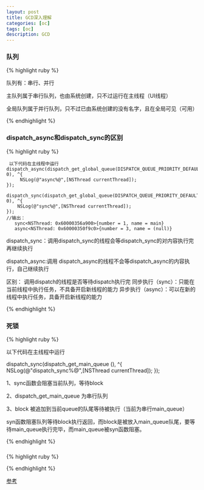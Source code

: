 ```yaml
---
layout: post
title: GCD深入理解
categories: [oc]
tags: [oc]
description: GCD
---
```


<h3>队列</h3>

{% highlight ruby %}

队列有：串行、并行

主队列属于串行队列，也由系统创建，只不过运行在主线程（UI线程）

全局队列属于并行队列，只不过已由系统创建的没有名字，且在全局可见（可用）


{% endhighlight %}


<h3>dispatch_async和dispatch_sync的区别</h3>

{% highlight ruby %}

     以下代码在主线程中运行
    dispatch_async(dispatch_get_global_queue(DISPATCH_QUEUE_PRIORITY_DEFAULT, 0), ^{
         NSLog(@"async%@",[NSThread currentThread]);
    });
    
    dispatch_sync(dispatch_get_global_queue(DISPATCH_QUEUE_PRIORITY_DEFAULT, 0), ^{
        NSLog(@"sync%@",[NSThread currentThread]);
    });
    //输出：
       sync<NSThread: 0x60000356a900>{number = 1, name = main}
       async<NSThread: 0x60000350f9c0>{number = 3, name = (null)}

dispatch_sync：调用dispatch_sync的线程会等dispatch_sync的对内容执行完再继续执行

dispatch_async:调用 dispatch_async的线程不会等dispatch_async的内容执行，自己继续执行

区别：
调用dispatch的线程是否等待dispatch执行完
同步执行（sync）：只能在当前线程中执行任务，不具备开启新线程的能力
异步执行（async）：可以在新的线程中执行任务，具备开启新线程的能力

{% endhighlight %}




<h3>死锁</h3>

{% highlight ruby %}

 以下代码在主线程中运行

dispatch_sync(dispatch_get_main_queue (), ^{
      NSLog(@"dispatch_sync%@",[NSThread currentThread]);
});

1、sync函数会阻塞当前队列，等待block

2、dispatch_get_main_queue 为串行队列

3、block 被追加到当前queue的队尾等待被执行（当前为串行main_queue）

syn函数阻塞队列等待block执行返回，而block是被放入main_queue队尾，要等待main_queue执行完毕，而main_queue被syn函数阻塞。

{% endhighlight %}

<h3></h3>

{% highlight ruby %}


{% endhighlight %}

<a href="" target="_blank">参考</a>
